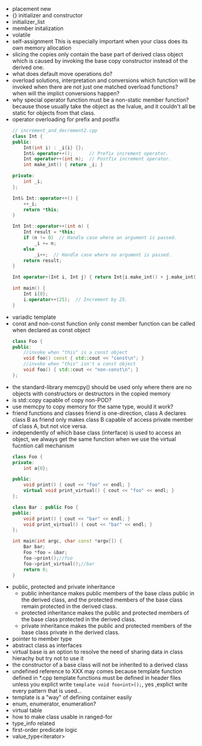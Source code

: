 - placement new
- {} initializer and constructor
- initializer_list
- member initalization
- volatile
- self-assignment
    This is especially important when your class does its own memory allocation
- slicing
    the copies only contain the base part of derived class object which is caused by invoking the base copy constructor instead of the derived one.
- what does default move operations do?
- overload solutions, interpretation and conversions
    which function will be invoked when there are not just one matched overload functions?  
    when will the implict conversions happen?  
- why special operator function must be a non-static member function?
    because those usually take the object as the lvalue, and it couldn't all be static for objects from that class.
- operator overloading for prefix and postfix
    ```cpp
    // increment_and_decrement2.cpp
    class Int {
    public:
        Int(int i) : _i{i} {};
        Int& operator++();      // Prefix increment operator.
        Int operator++(int n);  // Postfix increment operator.
        int make_int() { return _i; }

    private:
        int _i;
    };

    Int& Int::operator++() {
        ++_i;
        return *this;
    }

    Int Int::operator++(int n) {
        Int result = *this;
        if (n != 0)  // Handle case where an argument is passed.
            _i += n;
        else
            _i++;  // Handle case where no argument is passed.
        return result;
    }

    Int operator+(Int i, Int j) { return Int{i.make_int() + j.make_int()}; }

    int main() {
        Int i{0};
        i.operator++(25);  // Increment by 25.
    }
    ```
- variadic template
- const and non-const function
    only const member function can be called when declared as const object
    ```cpp
    class Foo {
    public:
        //invoke when "this" is a const object
        void foo() const { std::cout << "const\n"; }
        //invoke when "this" isn't a const object
        void foo() { std::cout << "non-const\n"; }
    };
    ```
- the standard-library memcpy() should be used only where there are no objects with constructors or destructors in the copied memory
- is std::copy capable of copy non-POD?
- use memcpy to copy memory for the same type, would it work?
- friend functions and classes
    friend is one-direction, class A declares class B as friend only makes class B capable of access private member of class A, but not vice versa.
- independently of which base class (interface) is used to access an object, we always get the same function when we use the virtual fucntion call mechanism
    ```cpp
    class Foo {
    private:
        int a{0};

    public:
        void print() { cout << "foo" << endl; }
        virtual void print_virtual() { cout << "foo" << endl; }
    };

    class Bar : public Foo {
    public:
        void print() { cout << "bar" << endl; }
        void print_virtual() { cout << "bar" << endl; }
    };

    int main(int argc, char const *argv[]) {
        Bar bar;
        Foo *foo = &bar;
        foo->print();//foo
        foo->print_virtual();//bar
        return 0;
    }
    ```
- public, protected and private inheritance
    - public inheritance makes public members of the base class public in the derived class, and the protected members of the base class remain protected in the derived class.
    - protected inheritance makes the public and protected members of the base class protected in the derived class.
    - private inheritance makes the public and protected members of the base class private in the derived class.
- pointer to member type
- abstract class as interfaces 
- virtual base is an option to resolve the need of sharing data in class hierachy but try not to use it
- the constructor of a base class will not be inherited to a derived class
- undefined reference to XXX may comes because template function defined in *.cpp
    template functions must be defined in header files unless you explict write `template void foo<int>();`, yes ,explict write every pattern that is used... 
- template is a "way" of defining container easily
- enum, enumerator, enumeration?
- virtual table
- how to make class usable in ranged-for
- type_info related
- first-order predicate logic
- value_type\<iterator\>